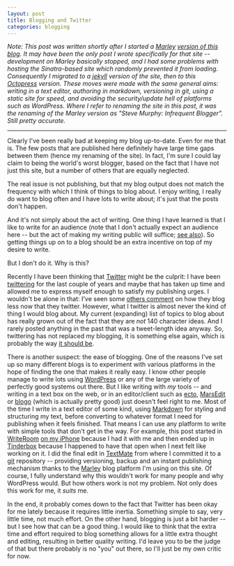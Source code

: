 ```yaml
---
layout: post
title: Blogging and Twitter
categories: blogging
---
```


*Note: This post was written shortly after I started a [Marley](http://www.restafari.org/introducing-marley.html) [version of this blog](http://blog.stevemurphy.biz/). It may have been the only post I wrote specifically for that site -- development on Marley basically stopped, and I had some problems with hosting the Sinatra-based site which randomly prevented it from loading. Consequently I migrated to a [jekyll](http://github.com/mojombo/jekyll) version of the site, then to this [Octopress](http://octopress.org) version. These moves were made with the same general aims: writing in a text editor, authoring in markdown, versioning in git, using a static site for speed, and avoiding the security/update hell of platforms such as WordPress. Where I refer to renaming the site in this post, it was the renaming of the Marley version as "Steve Murphy: Infrequent Blogger". Still pretty accurate.*

- - -

Clearly I've been really bad at keeping my blog up-to-date. Even for me that is. The few posts that are published here definitely have large time gaps between them (hence my renaming of the site). In fact, I'm sure I could lay claim to being the world's worst blogger, based on the fact that I have not just this site, but a number of others that are equally neglected.
<!--more--> 

The real issue is not publishing, but that my blog output does not match the frequency with which I think of things to blog about. I enjoy writing, I really do want to blog often and I have lots to write about; it's just that the posts don't happen. 

And it's not simply about the act of writing. One thing I have learned is that I like to write for an audience (note that I don't actually expect an audience here -- but the act of making my writing public will suffice; [see also](http://www.markbernstein.org/Jan0401/DoWeblogsImproveWriting.html)). So getting things up on to a blog should be an extra incentive on top of my desire to write.

But I don't do it. Why is this?

Recently I have been thinking that [Twitter](http://twitter.com) might be the culprit: I have been [twittering](http://twitter.com/smurph) for the last couple of years and maybe that has taken up time and allowed me to express myself enough to satisfy my publishing urges. I wouldn't be alone in that: I've seen some [others comment](http://ogrady.globalteacher.org.au/2009/03/30/twitter-educational-blogging-and-me/) on how they blog less now that they twitter. However, what I twitter is almost never the kind of thing I would blog about. My current (expanding) list of topics to blog about has really grown out of the fact that they are *not* 140 character ideas. And I rarely posted anything in the past that was a tweet-length idea anyway. So, twittering has not replaced my blogging, it is something else again, which is probably the way [it should be](http://thetalentbuzz.com/2009/03/a-blog-is-your-home-twitter-is-happy-hour-and-how-you-can-make-friends-with-authors/).

There is another suspect: the ease of blogging. One of the reasons I've set up so many different blogs is to experiment with various platforms in the hope of finding the one that makes it really easy. I know other people manage to write lots using [WordPress](http://wordpress.org) or any of the large variety of perfectly good systems out there. But I like writing with *my* tools -- and writing in a text box on the web, or in an editor/client such as [ecto](http://illuminex.com/ecto/), [MarsEdit](http://www.red-sweater.com/marsedit/) or [blogo](http://www.drinkbrainjuice.com/blogo) (which is actually pretty good) just doesn't feel right to me. Most of the time I write in a text editor of some kind, using [Markdown](http://daringfireball.net/projects/markdown/) for styling and structuring my text, before converting to whatever format I need for publishing when it feels finished. That means I can use any platform to write with simple tools that don't get in the way. For example, this post started in [WriteRoom](http://www.hogbaysoftware.com/products/writeroom) [on my iPhone](http://phobos.apple.com/WebObjects/MZStore.woa/wa/viewSoftware?mt=8&id=288751446) because I had it with me and then ended up in [Tinderbox](http://www.eastgate.com/Tinderbox/) because I happened to have that open when I next felt like working on it. I did the final edit in [TextMate](http://macromates.com/) from where I committed it to a [git](http://www.webdesignerdepot.com/2009/03/intro-to-git-for-web-designers/) repository -- providing versioning, backup and an instant publishing mechanism thanks to the [Marley](http://www.restafari.org/introducing-marley.html) blog platform I'm using on this site. Of course, I fully understand why this wouldn't work for many people and why WordPress would. But how others work is not my problem. Not only does this work for me, it *suits* me.

In the end, it probably comes down to the fact that Twitter has been okay for me lately because it requires little inertia. Something simple to say, very little time, not much effort. On the other hand, blogging is just a bit harder -- but I see how that can be a good thing. I would like to think that the extra time and effort required to blog something allows for a little extra thought and editing, resulting in better quality writing. I'd leave you to be the judge of that but there probably is no "you" out there, so I'll just be my own critic for now.